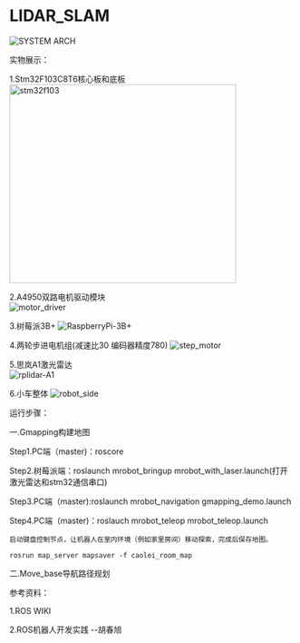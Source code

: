 # LIDAR_SLAM
![SYSTEM ARCH](https://github.com/lei01cao/LIDAR_SLAM/blob/master/img/Lidar_Slam_via_Gmapping.png)

实物展示：

1.Stm32F103C8T6核心板和底板
    <!-- ![stm32](https://github.com/lei01cao/LIDAR_SLAM/blob/master/img/stm32f103.jpg) -->
    <img src="https://github.com/lei01cao/LIDAR_SLAM/blob/master/img/stm32f103.jpg" title="stm32f103" height="350" width="400">

2.A4950双路电机驱动模块   
    ![motor_driver](https://github.com/lei01cao/LIDAR_SLAM/blob/master/img/motor_driver.jpg)

3.树莓派3B+
    ![RaspberryPi-3B+](https://github.com/lei01cao/LIDAR_SLAM/blob/master/img/RaspberryPi-3B%2B.jpg)

4.两轮步进电机组(减速比30 编码器精度780)
    ![step_motor](https://github.com/lei01cao/LIDAR_SLAM/blob/master/img/step_motor.jpg)

5.思岚A1激光雷达  
    ![rplidar-A1](https://github.com/lei01cao/LIDAR_SLAM/blob/master/img/rplidar-A1.jpg)

6.小车整体
    ![robot_side](https://github.com/lei01cao/LIDAR_SLAM/blob/master/img/robot_side.jpg)

运行步骤：

一.Gmapping构建地图

Step1.PC端（master)：roscore

Step2.树莓派端：roslaunch mrobot_bringup mrobot_with_laser.launch(打开激光雷达和stm32通信串口)

Step3.PC端（master):roslaunch mrobot_navigation gmapping_demo.launch

Step4.PC端（master)：roslauch mrobot_teleop mrobot_teleop.launch

    启动键盘控制节点，让机器人在室内环境（例如家里房间）移动探索，完成后保存地图。

    rosrun map_server mapsaver -f caolei_room_map 


二.Move_base导航路径规划




参考资料：

1.ROS WIKI


2.ROS机器人开发实践  --胡春旭



